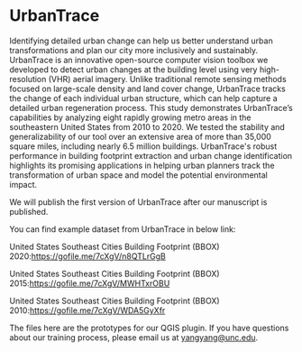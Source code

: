 # UrbanTrace
Identifying detailed urban change can help us better understand urban transformations and plan our city more inclusively and sustainably. UrbanTrace is an innovative open-source computer vision toolbox we developed to detect urban changes at the building level using very high-resolution (VHR) aerial imagery. Unlike traditional remote sensing methods focused on large-scale density and land cover change, UrbanTrace tracks the change of each individual urban structure, which can help capture a detailed urban regeneration process. This study demonstrates UrbanTrace’s capabilities by analyzing eight rapidly growing metro areas in the southeastern United States from 2010 to 2020. We tested the stability and generalizability of our tool over an extensive area of more than 35,000 square miles, including nearly 6.5 million buildings. UrbanTrace's robust performance in building footprint extraction and urban change identification highlights its promising applications in helping urban planners track the transformation of urban space and model the potential environmental impact.

We will publish the first version of UrbanTrace after our manuscript is published.

You can find example dataset from UrbanTrace in below link:

United States Southeast Cities Building Footprint (BBOX) 2020:https://gofile.me/7cXgV/n8QTLrGgB

United States Southeast Cities Building Footprint (BBOX) 2015:https://gofile.me/7cXgV/MWHTxrOBU

United States Southeast Cities Building Footprint (BBOX) 2010:https://gofile.me/7cXgV/WDA5GyXfr

The files here are the prototypes for our QGIS plugin. If you have questions about our training process, please email us at yangyang@unc.edu.
